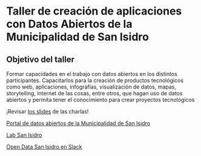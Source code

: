 Taller de creación de aplicaciones con Datos Abiertos de la Municipalidad de San Isidro
=======================================================================================

Objetivo del taller
-------------------

Formar capacidades en el trabajo con datos abiertos en los distintos participantes. Capacitarlos para la creación de productos tecnológicos como web, aplicaciones, infografías, visualización de datos, mapas, storytelling, internet de las cosas, entre otros, que hagan uso de datos abiertos y permita tener el conocimiento para crear proyectos tecnológicos 


¡Revisar [los slides](https://angelfqc.github.io/taller-apps-od-msi/) de las charlas!

[Portal de datos abiertos de la Municipalidad de San Isidro](http://datosabiertos.msi.gob.pe/home/)

[Lab San Isidro](http://msi.gob.pe/portal/innovacion/fablab/)

[Open Data San Isidro en Slack](https://opendata-sanisidro.slack.com/)
